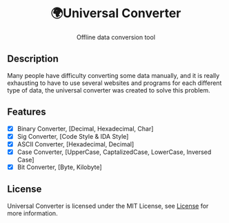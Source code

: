 <h1 align="center">🌍Universal Converter</h1>
<p align="center">Offline data conversion tool</p>

## Description ##
Many people have difficulty converting some data manually, and it is really exhausting to have to use several websites and programs for each different type of data, the universal converter was created to solve this problem.


## Features
- [x] Binary Converter, [Decimal, Hexadecimal, Char]
- [x] Sig Converter, [Code Style & IDA Style]
- [x] ASCII Converter, [Hexadecimal, Decimal]
- [x] Case Converter, [UpperCase, CaptalizedCase, LowerCase, Inversed Case]
- [x] Bit Converter, [Byte, Kilobyte]

## License

Universal Converter is licensed under the MIT License, see [License](https://github.com/Static-Will/Universal-Converter/blob/main/LICENSE) for more information.
